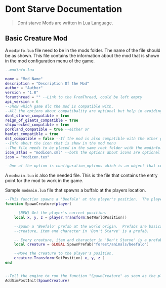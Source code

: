 # Dont Starve Documentation

> Dont starve Mods are written in Lua Language.

## Basic Creature Mod

A `modinfo.lua` file need to be in the mods folder. The name of the file should be as shown. This file contains the information about the mod that is shown in the mod configuration menu of the game.

```lua
--modinfo.lua

name = "Mod Name"
description = "Description Of the Mod"
author = "Author"
version = "1.0"
forumthread = "" --Link to the FromThread, could be left empty
api_version = 6
--Show which game dlc the mod is compatible with.
--All the options about compatibality are optional but help in avoiding crashes
dont_starve_compatible = true
reign_of_giants_compatible = true
shipwrecked_compatible = true
porkland_compatible = true --either or
hamlet_compatible = true
dst_compatible = false --If the mod is also compatible with the other game dont starve together
--Info about the icon that is show in the mod menu
--The file needs to be placed in the same root folder with the modinfo.lua file
icon_atlas = "modicon.xml" --both the options about icons are optional
icon = "modicon.tex"

--One of the option is configuration_options which is an object that contains options that can be used to configure the mod.
```

A `modmain.lua` is also the needed file. This is the file that contains the entry point for the mod to work in the game.

Sample `modmain.lua` file that spawns a buffalo at the players location.

```lua
--This function spawns a 'Beefalo' at the player's position.  The player parameter is a reference to the player in game.
function SpawnCreature(player)

    --[NEW] Get the player's current position.
    local x, y, z = player.Transform:GetWorldPosition()

    --Spawn a 'Beefalo' prefab at the world origin.  Prefabs are basically a fancy game development term for objects.
    --creature, item and character in 'Don't Starve' is a prefab.

    -- Every creature, item and character in 'Don't Starve' is a prefab.
    local creature = GLOBAL.SpawnPrefab("forest/animals/beefalo")

    --Move the creature to the player's position.
    creature.Transform:SetPosition( x, y, z )
end


--Tell the engine to run the function "SpawnCreature" as soon as the player spawns in the world.
AddSimPostInit(SpawnCreature)
```

